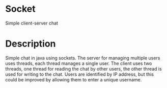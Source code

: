 # Socket
 Simple client-server chat
# Description
Simple chat in java using sockets. The server for managing multiple users uses threads, each thread manages a single user. The client uses two threads, one thread for reading the chat by other users, the other thread is used for writing to the chat. Users are identified by IP address, but this could be improved by allowing them to enter a unique username.
